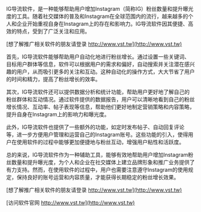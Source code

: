 IG导流软件，是一种能够帮助用户增加Instagram（简称IG）粉丝数量和提升曝光度的工具。随着社交媒体的普及和Instagram在全球范围内的流行，越来越多的个人和企业开始重视自身在Instagram上的存在和影响力。IG导流软件因其便捷、高效的特点，受到了广泛关注和应用。

[想了解推广相关软件的朋友请登录 http://www.vst.tw](http://www.vst.tw)

首先，IG导流软件能够帮助用户自动化地进行粉丝增长。通过设置一些关键词、目标用户群体等信息，软件可以根据用户的需求和偏好，自动搜索并关注潜在感兴趣的用户，从而吸引更多的关注和互动。这种自动化的操作方式，大大节省了用户的时间和精力，提高了粉丝增长的效率。

其次，IG导流软件还可以提供数据分析和统计功能，帮助用户更好地了解自己的粉丝群体和互动情况。通过软件提供的数据报告，用户可以清晰地看到自己的粉丝增长情况、互动率、帖子表现等信息，帮助他们更好地制定营销策略和内容策略，提升自身在Instagram上的影响力和曝光度。

此外，IG导流软件也提供了一些额外的功能，如定时发布帖子、自动回复评论等，进一步方便用户管理和运营自己的Instagram账号。这些功能的引入，使得用户在使用软件的过程中能够更加便捷地与粉丝互动，增强用户粘性和活跃度。

总的来说，IG导流软件作为一种辅助工具，能够有效地帮助用户增加Instagram粉丝数量和提升曝光度，为个人和企业在社交媒体上建立品牌形象和推广业务提供了有力支持。然而，在使用软件的过程中，用户也需要注意遵守Instagram的使用规定，保持良好的账号运营和内容质量，才能获得长期稳定的粉丝增长效果。

[想了解推广相关软件的朋友请登录 http://www.vst.tw](http://www.vst.tw)


[访问软件官网 http://www.vst.tw](http://www.vst.tw)
